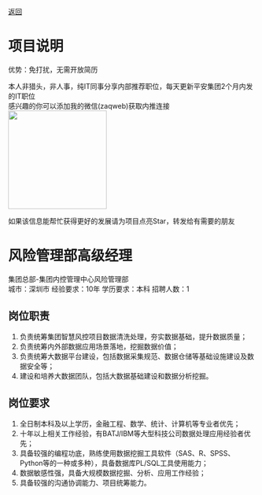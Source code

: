 [返回](../../)

# 项目说明

优势：免打扰，无需开放简历

本人非猎头，非人事，纯IT同事分享内部推荐职位，每天更新平安集团2个月内发的IT职位  
感兴趣的你可以添加我的微信(zaqweb)获取内推连接  
<img src="https://github.com/zaqweb/PA-IT-JOBS/blob/master/WechatICode.jpeg"  height="200" width="200">

如果该信息能帮忙获得更好的发展请为项目点亮Star，转发给有需要的朋友

# 风险管理部高级经理
集团总部-集团内控管理中心风险管理部  
城市：深圳市 经验要求：10年 学历要求：本科  招聘人数：1

## 岗位职责
1. 负责统筹集团智慧风控项目数据清洗处理，夯实数据基础，提升数据质量；
2. 负责统筹内外部数据应用场景落地，挖掘数据价值；
3. 负责统筹大数据平台建设，包括数据采集规范、数据仓储等基础设施建设及数据安全等；
4. 建设和培养大数据团队，包括大数据基础建设和数据分析挖掘。

## 岗位要求
1. 全日制本科及以上学历，金融工程、数学、统计、计算机等专业者优先；
2. 十年以上相关工作经验，有BATJ/IBM等大型科技公司数据处理应用经验者优先； 
3. 具备较强的编程功底，熟练使用数据挖掘工具软件（SAS、R、SPSS、Python等的一种或多种），具备数据库PL/SQL工具使用能力； 
4. 数据敏感性强，具备大规模数据挖掘、分析、应用工作经验； 
5. 具备较强的沟通协调能力、项目统筹能力。




